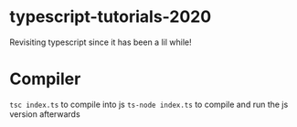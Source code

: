 # typescript-tutorials-2020

Revisiting typescript since it has been a lil while!

# Compiler

`tsc index.ts` to compile into js
`ts-node index.ts` to compile and run the js version afterwards

